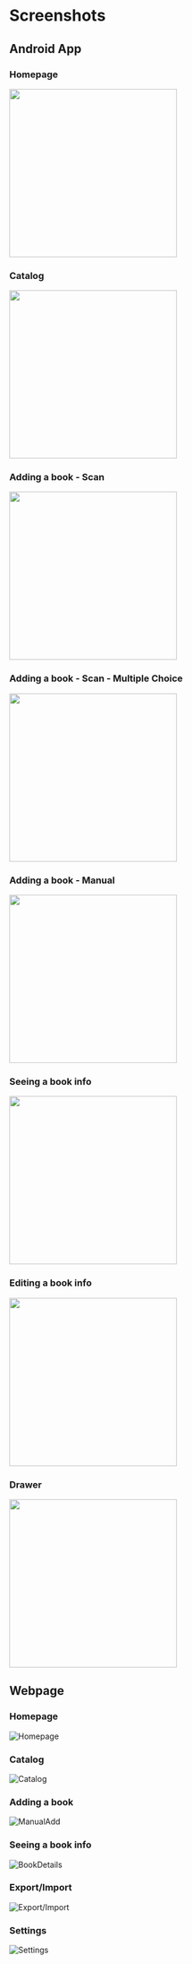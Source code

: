 # Screenshots

## Android App

### Homepage
<img width="300" src="Android%20App/Homepage.jpg"/>

### Catalog
<img width="300" src="Android%20App/Catalog.jpg"/>

### Adding a book - Scan
<img width="300" src="Android%20App/Scan.jpg"/>

### Adding a book - Scan - Multiple Choice
<img width="300" src="Android%20App/MultiChoice.jpg"/>

### Adding a book - Manual
<img width="300" src="Android%20App/Manual%20Add.jpg"/>

### Seeing a book info
<img width="300" src="Android%20App/BookDetails.jpg"/>

### Editing a book info
<img width="300" src="Android%20App/BookEdit.jpg"/>

### Drawer
<img width="300" src="Android%20App/Drawer.jpg"/>

## Webpage

### Homepage
![Homepage](Webpage/Homepage.png)

### Catalog
![Catalog](Webpage/Catalog.png)

### Adding a book
![ManualAdd](Webpage/Manual%20Add.png)

### Seeing a book info
![BookDetails](Webpage/BookDetails.png)

### Export/Import
![Export/Import](Webpage/ExportImport.png)

### Settings
![Settings](Webpage/Settings.png)